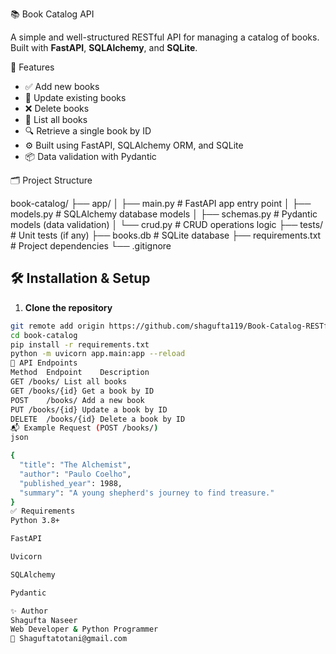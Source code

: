 📚 Book Catalog API

A simple and well-structured RESTful API for managing a catalog of books. Built with **FastAPI**, **SQLAlchemy**, and **SQLite**.

🚀 Features

- ✅ Add new books
- 🔄 Update existing books
- ❌ Delete books
- 📖 List all books
- 🔍 Retrieve a single book by ID
- ⚙️ Built using FastAPI, SQLAlchemy ORM, and SQLite
- 📦 Data validation with Pydantic

 🗂️ Project Structure

book-catalog/
├── app/
│ ├── main.py # FastAPI app entry point
│ ├── models.py # SQLAlchemy database models
│ ├── schemas.py # Pydantic models (data validation)
│ └── crud.py # CRUD operations logic
├── tests/ # Unit tests (if any)
├── books.db # SQLite database
├── requirements.txt # Project dependencies
└── .gitignore

## 🛠️ Installation & Setup

1. **Clone the repository**

```bash
git remote add origin https://github.com/shagufta119/Book-Catalog-RESTful-API.git
cd book-catalog
pip install -r requirements.txt
python -m uvicorn app.main:app --reload
🔗 API Endpoints
Method	Endpoint	Description
GET	/books/	List all books
GET	/books/{id}	Get a book by ID
POST	/books/	Add a new book
PUT	/books/{id}	Update a book by ID
DELETE	/books/{id}	Delete a book by ID
📬 Example Request (POST /books/)
json

{
  "title": "The Alchemist",
  "author": "Paulo Coelho",
  "published_year": 1988,
  "summary": "A young shepherd's journey to find treasure."
}
✅ Requirements
Python 3.8+

FastAPI

Uvicorn

SQLAlchemy

Pydantic

✨ Author
Shagufta Naseer
Web Developer & Python Programmer
📧 Shaguftatotani@gmail.com



